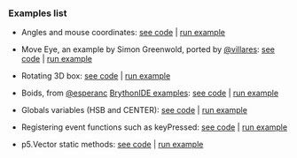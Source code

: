 ### Examples list

- Angles and mouse coordinates: [see code](https://github.com/berinhard/pyp5js/tree/develop/docs/examples/sketch_001) | [run example](sketch_001/index.html)

- Move Eye, an example by Simon Greenwold, ported by [@villares](https://github.com/villares): [see code](https://github.com/berinhard/pyp5js/tree/develop/docs/examples/sketch_002) | [run example](sketch_002/index.html)

- Rotating 3D box: [see code](https://github.com/berinhard/pyp5js/tree/develop/docs/examples/sketch_003) | [run example](sketch_003/index.html)

- Boids, from [@esperanc](https://github.com/esperanc) [BrythonIDE examples](https://github.com/esperanc/brythonide/blob/master/demoSketches/boids.py): [see code](https://github.com/berinhard/pyp5js/tree/develop/docs/examples/sketch_004) | [run example](sketch_004/index.html)

- Globals variables (HSB and CENTER): [see code](https://github.com/berinhard/pyp5js/tree/develop/docs/examples/sketch_005) | [run example](sketch_005/index.html)

- Registering event functions such as keyPressed: [see code](https://github.com/berinhard/pyp5js/tree/develop/docs/examples/sketch_006) | [run example](sketch_006/index.html)

- p5.Vector static methods: [see code](https://github.com/berinhard/pyp5js/tree/develop/docs/examples/sketch_007) | [run example](sketch_007/index.html)
